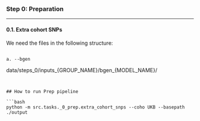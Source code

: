 
### Step 0: Preparation
<hr />

#### 0.1. Extra cohort SNPs
We need the  files in the following structure:
```

a. --bgen
```
data/steps_0/inputs_{GROUP_NAME}/bgen_{MODEL_NAME}/
```


## How to run Prep pipeline

```bash
python -m src.tasks._0_prep.extra_cohort_snps --coho UKB --basepath ./output
```

